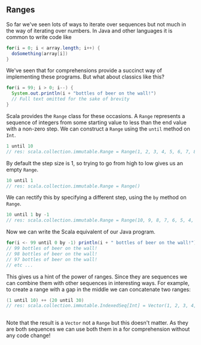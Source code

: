 ## Ranges

So far we've seen lots of ways to iterate over sequences but not much in the way of iterating over numbers. In Java and other languages it is common to write code like

~~~ java
for(i = 0; i < array.length; i++) {
  doSomething(array[i])
}
~~~

We've seen that for comprehensions provide a succinct way of implementing these programs. But what about classics like this?

~~~ java
for(i = 99; i > 0; i--) {
  System.out.println(i + "bottles of beer on the wall!")
  // Full text omitted for the sake of brevity
}
~~~

Scala provides the `Range` class for these occasions. A `Range` represents a sequence of integers from some starting value to less than the end value with a non-zero step. We can construct a `Range` using the `until` method on `Int`.

~~~ scala
1 until 10
// res: scala.collection.immutable.Range = Range(1, 2, 3, 4, 5, 6, 7, 8, 9)
~~~

By default the step size is 1, so trying to go from high to low gives us an empty `Range`.

~~~ scala
10 until 1
// res: scala.collection.immutable.Range = Range()
~~~

We can rectify this by specifying a different step, using the `by` method on `Range`.

~~~ scala
10 until 1 by -1
// res: scala.collection.immutable.Range = Range(10, 9, 8, 7, 6, 5, 4, 3, 2)
~~~

Now we can write the Scala equivalent of our Java program.

~~~ scala
for(i <- 99 until 0 by -1) println(i + " bottles of beer on the wall!")
// 99 bottles of beer on the wall!
// 98 bottles of beer on the wall!
// 97 bottles of beer on the wall!
// etc ...
~~~

This gives us a hint of the power of ranges. Since they are sequences we can combine them with other sequences in interesting ways. For example, to create a range with a gap in the middle we can concatenate two ranges:

~~~ scala
(1 until 10) ++ (20 until 30)
// res: scala.collection.immutable.IndexedSeq[Int] = Vector(1, 2, 3, 4, 5, 6, 7, 8, 9, 20, 21, 22, 23, ↩
                                                                                24, 25, 26, 27, 28, 29)
~~~

Note that the result is a `Vector` not a `Range` but this doesn't matter. As they are both sequences we can use both them in a for comprehension without any code change!
